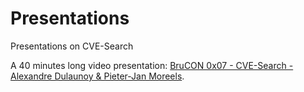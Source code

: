 # Presentations

Presentations on CVE-Search

A 40 minutes long video presentation: [BruCON 0x07 - CVE-Search - Alexandre Dulaunoy & Pieter-Jan Moreels](https://www.youtube.com/watch?v=GyhvnX3BuTU).
